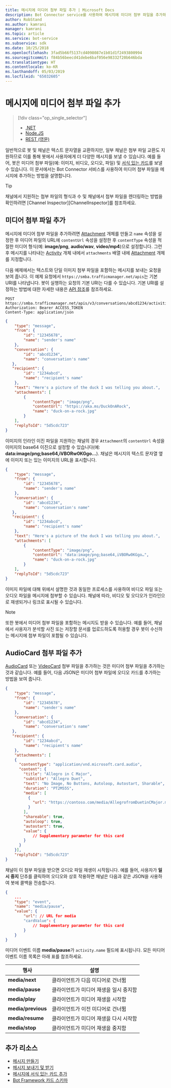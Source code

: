 ```yaml
---
title: 메시지에 미디어 첨부 파일 추가 | Microsoft Docs
description: Bot Connector service를 사용하여 메시지에 미디어 첨부 파일을 추가하는 방법에 대해 알아봅니다.
author: RobStand
ms.author: kamrani
manager: kamrani
ms.topic: article
ms.service: bot-service
ms.subservice: sdk
ms.date: 10/25/2018
ms.openlocfilehash: 3fad5b66f5137cd4098087e1b01d1f2493800994
ms.sourcegitcommit: f84b56beecd41debe6baf056e98332f20b646bda
ms.translationtype: HT
ms.contentlocale: ko-KR
ms.lasthandoff: 05/03/2019
ms.locfileid: "65032605"
---
```

# <a name="add-media-attachments-to-messages"></a>메시지에 미디어 첨부 파일 추가
> [!div class="op_single_selector"]
> - [.NET](../dotnet/bot-builder-dotnet-add-media-attachments.md)
> - [Node.JS](../nodejs/bot-builder-nodejs-send-receive-attachments.md)
> - [REST (영문)](../rest-api/bot-framework-rest-connector-add-media-attachments.md)

일반적으로 봇 및 채널은 텍스트 문자열을 교환하지만, 일부 채널은 첨부 파일 교환도 지원하므로 이를 통해 봇에서 사용자에게 더 다양한 메시지를 보낼 수 있습니다. 예를 들어, 봇은 미디어 첨부 파일(예: 이미지, 비디오, 오디오, 파일) 및 [서식 있는 카드](bot-framework-rest-connector-add-rich-cards.md)를 보낼 수 있습니다. 이 문서에서는 Bot Connector 서비스를 사용하여 미디어 첨부 파일을 메시지에 추가하는 방법을 설명합니다.

> [!TIP]
> 채널에서 지원하는 첨부 파일의 형식과 수 및 채널에서 첨부 파일을 렌더링하는 방법을 확인하려면 [Channel Inspector][ChannelInspector]를 참조하세요.

## <a name="add-a-media-attachment"></a>미디어 첨부 파일 추가  

메시지에 미디어 첨부 파일을 추가하려면 [Attachment][Attachment] 개체를 만들고 `name` 속성을 설정한 후 미디어 파일의 URL에 `contentUrl` 속성을 설정한 후 `contentType` 속성을 적절한 미디어 형식(예: **image/png**, **audio/wav**, **video/mp4**)으로 설정합니다. 그런 후 메시지를 나타내는 [Activity][Activity] 개체 내에서 `attachments` 배열 내에 [Attachment][Attachment] 개체를 지정합니다. 

다음 예제에서는 텍스트와 단일 이미지 첨부 파일을 포함하는 메시지를 보내는 요청을 보여 줍니다. 이 예제 요청에서 `https://smba.trafficmanager.net/apis`는 기본 URI를 나타냅니다. 봇이 실행하는 요청의 기본 URI는 다를 수 있습니다. 기본 URI를 설정하는 방법에 대한 자세한 내용은 [API 참조](bot-framework-rest-connector-api-reference.md#base-uri)를 참조하세요.

```http
POST https://smba.trafficmanager.net/apis/v3/conversations/abcd1234/activities/5d5cdc723
Authorization: Bearer ACCESS_TOKEN
Content-Type: application/json
```

```json
{
    "type": "message",
    "from": {
        "id": "12345678",
        "name": "sender's name"
    },
    "conversation": {
        "id": "abcd1234",
        "name": "conversation's name"
   },
   "recipient": {
        "id": "1234abcd",
        "name": "recipient's name"
    },
    "text": "Here's a picture of the duck I was telling you about.",
    "attachments": [
        {
            "contentType": "image/png",
            "contentUrl": "https://aka.ms/DuckOnARock",
            "name": "duck-on-a-rock.jpg"
        }
    ],
    "replyToId": "5d5cdc723"
}
```

이미지의 인라인 이진 파일을 지원하는 채널의 경우 `Attachment`의 `contentUrl` 속성을 이미지의 base64 이진으로 설정할 수 있습니다(예: **data:image/png;base64,iVBORw0KGgo…**). 채널은 메시지의 텍스트 문자열 옆에 이미지 또는 있는 이미지의 URL을 표시합니다.

```json
{
    "type": "message",
    "from": {
        "id": "12345678",
        "name": "sender's name"
    },
    "conversation": {
        "id": "abcd1234",
        "name": "conversation's name"
   },
   "recipient": {
        "id": "1234abcd",
        "name": "recipient's name"
    },
    "text": "Here's a picture of the duck I was telling you about.",
    "attachments": [
        {
            "contentType": "image/png",
            "contentUrl": "data:image/png;base64,iVBORw0KGgo…",
            "name": "duck-on-a-rock.jpg"
        }
    ],
    "replyToId": "5d5cdc723"
}
```

이미지 파일에 대해 위에서 설명한 것과 동일한 프로세스를 사용하여 비디오 파일 또는 오디오 파일을 메시지에 첨부할 수 있습니다. 채널에 따라, 비디오 및 오디오가 인라인으로 재생되거나 링크로 표시될 수 있습니다.

> [!NOTE] 
> 또한 봇에서 미디어 첨부 파일을 포함하는 메시지도 받을 수 있습니다.
> 예를 들어, 채널에서 사용자가 분석할 사진 또는 저장할 문서를 업로드하도록 허용할 경우 봇이 수신하는 메시지에 첨부 파일이 포함될 수 있습니다.

## <a name="add-an-audiocard-attachment"></a>AudioCard 첨부 파일 추가

[AudioCard](bot-framework-rest-connector-api-reference.md#audiocard-object) 또는 [VideoCard](bot-framework-rest-connector-api-reference.md#videocard-object) 첨부 파일을 추가하는 것은 미디어 첨부 파일을 추가하는 것과 같습니다. 예를 들어, 다음 JSON은 미디어 첨부 파일에 오디오 카드를 추가하는 방법을 보여 줍니다.

```json
{
    "type": "message",
    "from": {
        "id": "12345678",
        "name": "sender's name"
    },
    "conversation": {
        "id": "abcd1234",
        "name": "conversation's name"
   },
   "recipient": {
        "id": "1234abcd",
        "name": "recipient's name"
    },
    "attachments": [
    {
      "contentType": "application/vnd.microsoft.card.audio",
      "content": {
        "title": "Allegro in C Major",
        "subtitle": "Allegro Duet",
        "text": "No Image, No Buttons, Autoloop, Autostart, Sharable",
        "duration": "PT2M55S",
        "media": [
          {
            "url": "https://contoso.com/media/AllegrofromDuetinCMajor.mp3"
          }
        ],
        "shareable": true,
        "autoloop": true,
        "autostart": true,
        "value": {
            // Supplementary parameter for this card
        }
      }
    }],
    "replyToId": "5d5cdc723"
}
```

채널이 이 첨부 파일을 받으면 오디오 파일 재생이 시작됩니다. 예를 들어, 사용자가 **일시 중지** 단추를 클릭하여 오디오와 상호 작용하면 채널은 다음과 같은 JSON을 사용하여 봇에 콜백을 전송합니다.

```json
{
    ...
    "type": "event",
    "name": "media/pause",
    "value": {
        "url": // URL for media
        "cardValue": {
            // Supplementary parameter for this card
        }
    }
}
```

미디어 이벤트 이름 **media/pause**가 `activity.name` 필드에 표시됩니다. 모든 미디어 이벤트 이름 목록은 아래 표를 참조하세요.

| 행사 | 설명 |
| ---- | ---- |
| **media/next** | 클라이언트가 다음 미디어로 건너뜀 |
| **media/pause** | 클라이언트가 미디어 재생을 일시 중지함 |
| **media/play** | 클라이언트가 미디어 재생을 시작함 |
| **media/previous** | 클라이언트가 이전 미디어로 건너뜀 |
| **media/resume** | 클라이언트가 미디어 재생을 다시 시작함 |
| **media/stop** | 클라이언트가 미디어 재생을 중지함 |

## <a name="additional-resources"></a>추가 리소스

- [메시지 만들기](bot-framework-rest-connector-create-messages.md)
- [메시지 보내기 및 받기](bot-framework-rest-connector-send-and-receive-messages.md)
- [메시지에 서식 있는 카드 추가](bot-framework-rest-connector-add-rich-cards.md)
- [Bot Framework 카드 스키마](https://aka.ms/botSpecs-cardSchema)

[Activity]: bot-framework-rest-connector-api-reference.md#activity-object
[Attachment]: bot-framework-rest-connector-api-reference.md#attachment-object
